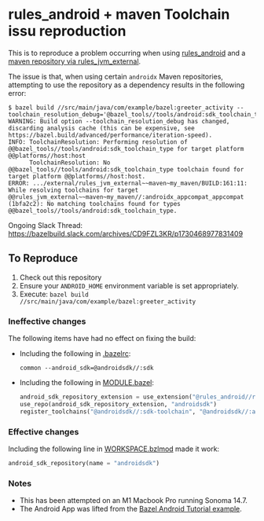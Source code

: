 # rules_android + maven Toolchain issu reproduction

This is to reproduce a problem occurring when using [rules_android](https://github.com/bazelbuild/rules_android) and a [maven repository via rules_jvm_external](https://github.com/bazel-contrib/rules_jvm_external).

The issue is that, when using certain `androidx` Maven repositories, attempting to use the repository as a dependency results in the following error:
```
$ bazel build //src/main/java/com/example/bazel:greeter_activity --toolchain_resolution_debug='@bazel_tools//tools/android:sdk_toolchain_type' 
WARNING: Build option --toolchain_resolution_debug has changed, discarding analysis cache (this can be expensive, see https://bazel.build/advanced/performance/iteration-speed).
INFO: ToolchainResolution: Performing resolution of @@bazel_tools//tools/android:sdk_toolchain_type for target platform @@platforms//host:host
      ToolchainResolution: No @@bazel_tools//tools/android:sdk_toolchain_type toolchain found for target platform @@platforms//host:host.
ERROR: .../external/rules_jvm_external~~maven~my_maven/BUILD:161:11: While resolving toolchains for target @@rules_jvm_external~~maven~my_maven//:androidx_appcompat_appcompat (1bfa2c2): No matching toolchains found for types @@bazel_tools//tools/android:sdk_toolchain_type.
```

Ongoing Slack Thread: https://bazelbuild.slack.com/archives/CD9FZL3KR/p1730468977831409

## To Reproduce

1. Check out this repository
2. Ensure your `ANDROID_HOME` environment variable is set appropriately.
3. Execute: `bazel build //src/main/java/com/example/bazel:greeter_activity`

### Ineffective changes
The following items have had no effect on fixing the build:
- Including the following in [.bazelrc](./.bazelrc):
  ```
  common --android_sdk=@androidsdk//:sdk
  ```
- Including the following in [MODULE.bazel](./MODULE.bazel):
  ```python
  android_sdk_repository_extension = use_extension("@rules_android//rules/android_sdk_repository:rule.bzl", "android_sdk_repository_extension")
  use_repo(android_sdk_repository_extension, "androidsdk")
  register_toolchains("@androidsdk//:sdk-toolchain", "@androidsdk//:all")
  ```

### Effective changes
Including the following line in [WORKSPACE.bzlmod](./WORKSPACE.bzlmod) made it work:
```python
android_sdk_repository(name = "androidsdk")
```

### Notes
- This has been attempted on an M1 Macbook Pro running Sonoma 14.7.
- The Android App was lifted from the [Bazel Android Tutorial example](https://github.com/bazelbuild/examples/tree/fdfabba6aa8065f5b1349931dc08678fdccdb678/android/tutorial).
